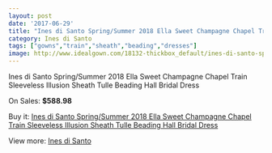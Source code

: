 ```yaml
---
layout: post
date: '2017-06-29'
title: "Ines di Santo Spring/Summer 2018 Ella Sweet Champagne Chapel Train Sleeveless Illusion Sheath Tulle Beading Hall Bridal Dress"
category: Ines di Santo
tags: ["gowns","train","sheath","beading","dresses"]
image: http://www.idealgown.com/18132-thickbox_default/ines-di-santo-spring-summer-2018-ella-sweet-champagne-chapel-train-sleeveless-illusion-sheath-tulle-beading-hall-bridal-dress.jpg
---
```

Ines di Santo Spring/Summer 2018 Ella Sweet Champagne Chapel Train Sleeveless Illusion Sheath Tulle Beading Hall Bridal Dress

On Sales: **$588.98**
<a href="https://www.idealgown.com/en/ines-di-santo/7015-ines-di-santo-spring-summer-2018-ella-sweet-champagne-chapel-train-sleeveless-illusion-sheath-tulle-beading-hall-bridal-dress.html"><amp-img layout="responsive" width="600" height="600" src="//www.idealgown.com/18132-thickbox_default/ines-di-santo-spring-summer-2018-ella-sweet-champagne-chapel-train-sleeveless-illusion-sheath-tulle-beading-hall-bridal-dress.jpg" alt="Ines di Santo Spring/Summer 2018 Ella Sweet Champagne Chapel Train Sleeveless Illusion Sheath Tulle Beading Hall Bridal Dress 0" /></a>
<a href="https://www.idealgown.com/en/ines-di-santo/7015-ines-di-santo-spring-summer-2018-ella-sweet-champagne-chapel-train-sleeveless-illusion-sheath-tulle-beading-hall-bridal-dress.html"><amp-img layout="responsive" width="600" height="600" src="//www.idealgown.com/18134-thickbox_default/ines-di-santo-spring-summer-2018-ella-sweet-champagne-chapel-train-sleeveless-illusion-sheath-tulle-beading-hall-bridal-dress.jpg" alt="Ines di Santo Spring/Summer 2018 Ella Sweet Champagne Chapel Train Sleeveless Illusion Sheath Tulle Beading Hall Bridal Dress 1" /></a>
<a href="https://www.idealgown.com/en/ines-di-santo/7015-ines-di-santo-spring-summer-2018-ella-sweet-champagne-chapel-train-sleeveless-illusion-sheath-tulle-beading-hall-bridal-dress.html"><amp-img layout="responsive" width="600" height="600" src="//www.idealgown.com/18133-thickbox_default/ines-di-santo-spring-summer-2018-ella-sweet-champagne-chapel-train-sleeveless-illusion-sheath-tulle-beading-hall-bridal-dress.jpg" alt="Ines di Santo Spring/Summer 2018 Ella Sweet Champagne Chapel Train Sleeveless Illusion Sheath Tulle Beading Hall Bridal Dress 2" /></a>

Buy it: [Ines di Santo Spring/Summer 2018 Ella Sweet Champagne Chapel Train Sleeveless Illusion Sheath Tulle Beading Hall Bridal Dress](https://www.idealgown.com/en/ines-di-santo/7015-ines-di-santo-spring-summer-2018-ella-sweet-champagne-chapel-train-sleeveless-illusion-sheath-tulle-beading-hall-bridal-dress.html "Ines di Santo Spring/Summer 2018 Ella Sweet Champagne Chapel Train Sleeveless Illusion Sheath Tulle Beading Hall Bridal Dress")

View more: [Ines di Santo](https://www.idealgown.com/en/128-ines-di-santo "Ines di Santo")